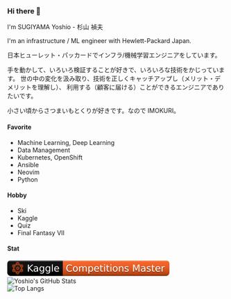 ### Hi there 👋

I'm SUGIYAMA Yoshio - 杉山 禎夫

I'm an infrastructure / ML engineer with Hewlett-Packard Japan.

日本ヒューレット・パッカードでインフラ/機械学習エンジニアをしています。

手を動かして、いろいろ検証することが好きで、いろいろな技術をかじっています。
世の中の変化を汲み取り、技術を正しくキャッチアップし（メリット・デメリットを理解し）、 利用する（顧客に届ける）ことができるエンジニアでありたいです。

小さい頃からさつまいもとくりが好きです。なので IMOKURI。

#### Favorite

- Machine Learning, Deep Learning
- Data Management
- Kubernetes, OpenShift
- Ansible
- Neovim
- Python

#### Hobby

- Ski
- Kaggle
- Quiz
- Final Fantasy VII

#### Stat

![Kaggle Badge](./kaggle-badges/CompetitionsRank/plastic-black.svg)  
![Yoshio's GitHub Stats](https://github-readme-stats.vercel.app/api?username=IMOKURI&show_icons=true)  
![Top Langs](https://github-readme-stats.vercel.app/api/top-langs/?username=IMOKURI&layout=compact)
